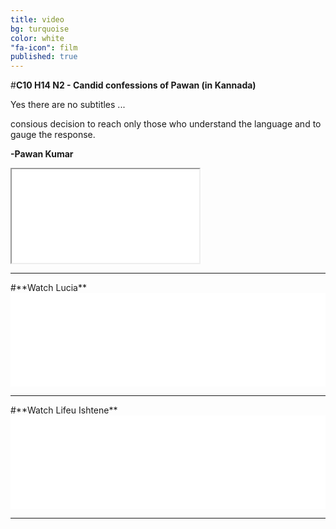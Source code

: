 ```yaml
---
title: video
bg: turquoise
color: white
"fa-icon": film
published: true
---
```


#**C10 H14 N2 - Candid confessions of Pawan (in Kannada)**


Yes there are no subtitles ...

consious decision to reach only those who understand the language and to gauge the response.

<span id="signature">**-Pawan Kumar**</span>

<div class="icontain"><iframe src="//www.youtube.com/embed/Oaoctj4uanY" allowfullscreen></iframe></div>

<hr>
#**Watch Lucia**

<iframe id="distrify-player-3254" class="distrify-player" width="100%" height="auto"  src="//widgets.distrify.com/widget.html#3254-312452" frameborder="0" scrolling="no" webkitAllowFullScreen mozallowfullscreen allowFullScreen></iframe>
<hr>
#**Watch Lifeu Ishtene**

<iframe id="distrify-player-714" class="distrify-player" width="100%"height="auto"  src="//widgets.distrify.com/widget.html#714-312452" frameborder="0" scrolling="no" webkitAllowFullScreen mozallowfullscreen allowFullScreen></iframe>

<hr>
